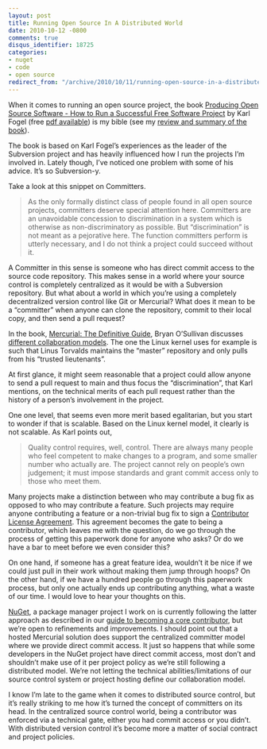 ```yaml
---
layout: post
title: Running Open Source In A Distributed World
date: 2010-10-12 -0800
comments: true
disqus_identifier: 18725
categories:
- nuget
- code
- open source
redirect_from: "/archive/2010/10/11/running-open-source-in-a-distributed-world.aspx/"
---
```


When it comes to running an open source project, the book [Producing
Open Source Software - How to Run a Successful Free Software
Project](http://www.amazon.com/gp/product/0596007590?ie=UTF8&tag=youvebeenhaac-20&link_code=as3&camp=211189&creative=373489&creativeASIN=0596007590)
by Karl Fogel (free [pdf
available](http://producingoss.com/producingoss.pdf)) is my bible (see
my [review and summary of the
book](http://haacked.com/archive/2006/01/16/RunningAnOpenSourceProject.aspx "Running an Open Source Project")).

The book is based on Karl Fogel’s experiences as the leader of the
Subversion project and has heavily influenced how I run the projects I’m
involved in. Lately though, I’ve noticed one problem with some of his
advice. It’s so Subversion-y.

Take a look at this snippet on Committers.

> As the only formally distinct class of people found in all open source
> projects, committers deserve special attention here. Committers are an
> unavoidable concession to discrimination in a system which is
> otherwise as non-discriminatory as possible. But “discrimination” is
> not meant as a pejorative here. The function committers perform is
> utterly necessary, and I do not think a project could succeed without
> it.

A Committer in this sense is someone who has direct commit access to the
source code repository. This makes sense in a world where your source
control is completely centralized as it would be with a Subversion
repository. But what about a world in which you’re using a completely
decentralized version control like Git or Mercurial? What does it mean
to be a “committer” when anyone can clone the repository, commit to
their local copy, and then send a pull request?

In the book, [Mercurial: The Definitive
Guide](http://hgbook.red-bean.com/read/ "Mercurial: The Definitive Guide"),
Bryan O’Sullivan discusses [different collaboration
models](http://hgbook.red-bean.com/read/collaborating-with-other-people.html "Collaboration Models").
The one the Linux kernel uses for example is such that Linus Torvalds
maintains the “master” repository and only pulls from his “trusted
lieutenants”.

At first glance, it might seem reasonable that a project could allow
anyone to send a pull request to main and thus focus the
“discrimination”, that Karl mentions, on the technical merits of each
pull request rather than the history of a person’s involvement in the
project.

One one level, that seems even more merit based egalitarian, but you
start to wonder if that is scalable. Based on the Linux kernel model, it
clearly is not scalable. As Karl points out,

> Quality control requires, well, control. There are always many people
> who feel competent to make changes to a program, and some smaller
> number who actually are. The project cannot rely on people’s own
> judgement; it must impose standards and grant commit access only to
> those who meet them.

Many projects make a distinction between who may contribute a bug fix as
opposed to who may contribute a feature. Such projects may require
anyone contributing a feature or a non-trivial bug fix to sign a
[Contributor License
Agreement](http://en.wikipedia.org/wiki/Contributor_License_Agreement "Contributor License Agreement on Wikipedia").
This agreement becomes the gate to being a contributor, which leaves me
with the question, do we go through the process of getting this
paperwork done for anyone who asks? Or do we have a bar to meet before
we even consider this?

On one hand, if someone has a great feature idea, wouldn’t it be nice if
we could just pull in their work without making them jump through hoops?
On the other hand, if we have a hundred people go through this paperwork
process, but only one actually ends up contributing anything, what a
waste of our time. I would love to hear your thoughts on this.

[NuGet](http://nuget.codeplex.com/ "NuGet Package Manager"), a package
manager project I work on is currently following the latter approach as
described in our [guide to becoming a core
contributor](http://nuget.codeplex.com/documentation?title=Becoming%20a%20Core%20Contributor "Becoming a core contributor"),
but we’re open to refinements and improvements. I should point out that
a hosted Mercurial solution does support the centralized committer model
where we provide direct commit access. It just so happens that while
some developers in the NuGet project have direct commit access, most
don’t and shouldn’t make use of it per project policy as we’re still
following a distributed model. We’re not letting the technical
abilities/limitations of our source control system or project hosting
define our collaboration model.

I know I’m late to the game when it comes to distributed source control,
but it’s really striking to me how it’s turned the concept of committers
on its head. In the centralized source control world, being a
contributor was enforced via a technical gate, either you had commit
access or you didn’t. With distributed version control it’s become more
a matter of social contract and project policies.

